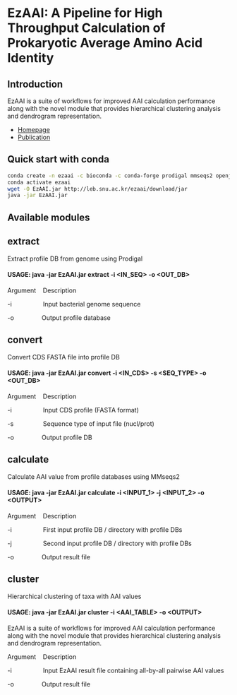 # EzAAI: A Pipeline for High Throughput Calculation of Prokaryotic Average Amino Acid Identity
## Introduction
EzAAI is a suite of workflows for improved AAI calculation performance along with the novel module that provides hierarchical clustering analysis and dendrogram representation.

 * [Homepage](http://leb.snu.ac.kr/ezaai)
 * [Publication](https://doi.org/10.1007/s12275-021-1154-0)


## Quick start with conda
~~~bash
conda create -n ezaai -c bioconda -c conda-forge prodigal mmseqs2 openjdk=8
conda activate ezaai
wget -O EzAAI.jar http://leb.snu.ac.kr/ezaai/download/jar
java -jar EzAAI.jar
~~~

## Available modules
## extract	
Extract profile DB from genome using Prodigal

#### USAGE: java -jar EzAAI.jar extract -i <IN_SEQ> -o <OUT_DB>

Argument
&nbsp;&nbsp;
Description

-i
&nbsp;&nbsp;&nbsp;&nbsp;&nbsp;&nbsp;&nbsp;&nbsp;&nbsp;&nbsp;&nbsp;&nbsp;&nbsp;&nbsp;&nbsp;&nbsp;
Input bacterial genome sequence

-o
&nbsp;&nbsp;&nbsp;&nbsp;&nbsp;&nbsp;&nbsp;&nbsp;&nbsp;&nbsp;&nbsp;&nbsp;&nbsp;&nbsp;
Output profile database

## convert	
Convert CDS FASTA file into profile DB

#### USAGE: java -jar EzAAI.jar convert -i <IN_CDS> -s <SEQ_TYPE> -o <OUT_DB>

Argument
&nbsp;&nbsp;
Description

-i
&nbsp;&nbsp;&nbsp;&nbsp;&nbsp;&nbsp;&nbsp;&nbsp;&nbsp;&nbsp;&nbsp;&nbsp;&nbsp;&nbsp;&nbsp;&nbsp;
Input CDS profile (FASTA format)

-s
&nbsp;&nbsp;&nbsp;&nbsp;&nbsp;&nbsp;&nbsp;&nbsp;&nbsp;&nbsp;&nbsp;&nbsp;&nbsp;&nbsp;&nbsp;
Sequence type of input file (nucl/prot)

-o
&nbsp;&nbsp;&nbsp;&nbsp;&nbsp;&nbsp;&nbsp;&nbsp;&nbsp;&nbsp;&nbsp;&nbsp;&nbsp;&nbsp;
Output profile DB

## calculate	
Calculate AAI value from profile databases using MMseqs2

####  USAGE: java -jar EzAAI.jar calculate -i <INPUT_1> -j <INPUT_2> -o \<OUTPUT>

Argument
&nbsp;&nbsp;
Description

-i
&nbsp;&nbsp;&nbsp;&nbsp;&nbsp;&nbsp;&nbsp;&nbsp;&nbsp;&nbsp;&nbsp;&nbsp;&nbsp;&nbsp;&nbsp;&nbsp;
First input profile DB / directory with profile DBs

-j
&nbsp;&nbsp;&nbsp;&nbsp;&nbsp;&nbsp;&nbsp;&nbsp;&nbsp;&nbsp;&nbsp;&nbsp;&nbsp;&nbsp;&nbsp;&nbsp;
Second input profile DB / directory with profile DBs

-o
&nbsp;&nbsp;&nbsp;&nbsp;&nbsp;&nbsp;&nbsp;&nbsp;&nbsp;&nbsp;&nbsp;&nbsp;&nbsp;&nbsp;
Output result file

## cluster	
Hierarchical clustering of taxa with AAI values

####  USAGE: java -jar EzAAI.jar cluster -i <AAI_TABLE> -o \<OUTPUT>
EzAAI is a suite of workflows for improved AAI calculation performance along with the novel module that provides hierarchical clustering analysis and dendrogram representation.

Argument
&nbsp;&nbsp;
Description

-i
&nbsp;&nbsp;&nbsp;&nbsp;&nbsp;&nbsp;&nbsp;&nbsp;&nbsp;&nbsp;&nbsp;&nbsp;&nbsp;&nbsp;&nbsp;&nbsp;
Input EzAAI result file containing all-by-all pairwise AAI values

-o
&nbsp;&nbsp;&nbsp;&nbsp;&nbsp;&nbsp;&nbsp;&nbsp;&nbsp;&nbsp;&nbsp;&nbsp;&nbsp;&nbsp;
Output result file
